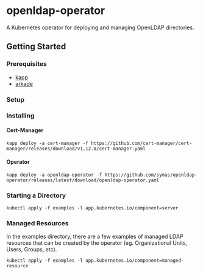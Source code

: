 # openldap-operator

A Kubernetes operator for deploying and managing OpenLDAP directories.

## Getting Started

### Prerequisites

- [kapp](https://carvel.dev/kapp/)
- [arkade](https://github.com/alexellis/arkade)

### Setup

### Installing

#### Cert-Manager

```shell
kapp deploy -a cert-manager -f https://github.com/cert-manager/cert-manager/releases/download/v1.12.0/cert-manager.yaml
```

#### Operator

```shell
kapp deploy -a openldap-operator -f https://github.com/symas/openldap-operator/releases/latest/download/openldap-operator.yaml
```

### Starting a Directory

```shell
kubectl apply -f examples -l app.kubernetes.io/component=server
```

### Managed Resources

In the examples directory, there are a few examples of managed LDAP resources that can be created by the operator (eg. Organizational Units, Users, Groups, etc).

```shell
kubectl apply -f examples -l app.kubernetes.io/component=managed-resource
```
